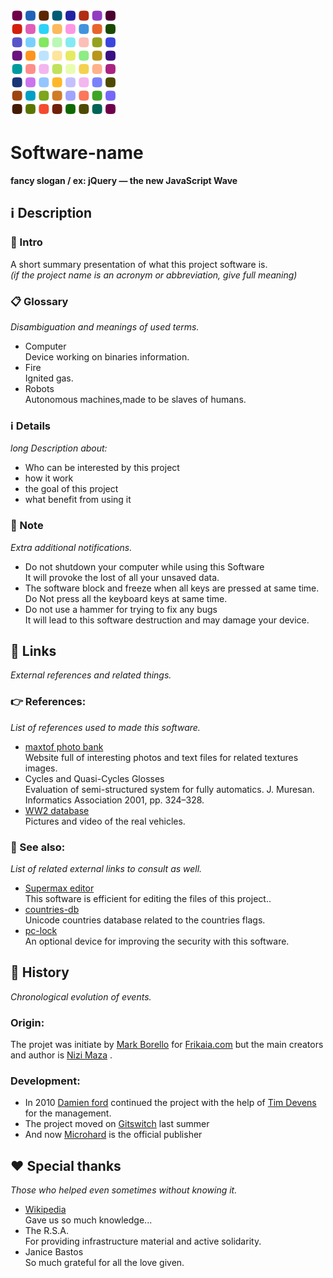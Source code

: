 ![Logo icon](contents/logo/logo.svg "Software-name logo")
# Software-name
**fancy slogan / ex: jQuery — the new JavaScript Wave**

## ℹ️ Description

### 🚩 Intro
A short summary presentation of what this project software is.  
*(if the project name is an acronym or abbreviation, give full meaning)*  


### 📋 Glossary
*Disambiguation and meanings of used terms.*

 - Computer  
	Device working on binaries information.
 - Fire  
	Ignited gas.
 - Robots  
	Autonomous machines,made to be slaves of humans.


###  ℹ️ Details
*long Description about:*
 - Who can be interested by this  project
 - how it work
 - the goal of this project
 - what benefit from using it


### 📝 Note
*Extra additional notifications.*
 - Do not shutdown your computer while using this Software  
	It will provoke the lost of all your unsaved data.
 - The software block and freeze when all keys are pressed at same time.  
	Do Not press all the keyboard keys at same time.
 - Do not use a hammer for trying to fix any bugs  
	It will lead to this software destruction and may damage your device. 


## 🔗 Links
*External references and related things.*

### 👉 References:
*List of references used to made this software.*
 - [maxtof photo bank](http://www.maxtof.com)  
	Website full of interesting photos and text files for related textures images.
 - Cycles and Quasi-Cycles Glosses   
	Evaluation of  semi-structured system for fully automatics. J. Muresan. Informatics Association 2001, pp. 324–328.
 - [WW2 database](http://www.ww2-ontopia.net)  
	Pictures and video of the real vehicles.

### 👀 See also:
*List of related external links to consult as well.*
 - [Supermax editor](http://www.fenix-sw.com/sm-ed.html)  
	This software is efficient for editing the files of this project..
 - [countries-db](http://www.countries.com/db)  
	Unicode countries database related to the countries flags.
 - [pc-lock](http://www.secu.com)  
	An optional device for improving the security with this software.


## 📜 History
*Chronological evolution of events.*

### Origin:
The projet was initiate by [Mark Borello](mailto:mbo@msn.com) for [Frikaia.com](https://www.frikaia.com) but the main creators and author is [Nizi Maza](https://github.com/nizi) .

### Development:
 - In 2010  [Damien ford](mailto:damfo@gmail.com) continued the project with the help of [Tim Devens](https://github.com/timdev)  for the management.
 - The project moved on [Gitswitch](https://gitswitch.com) last summer
 - And now  [Microhard](https://www.microhard.com) is the official publisher


## ❤️ Special thanks
*Those who helped even sometimes without knowing it.*
 - [Wikipedia](https://www.wikipedia.org)  
	Gave us so much knowledge...
 - The R.S.A.  
	For providing infrastructure material and active solidarity.
 - Janice Bastos  
	So much grateful for all the love given.
